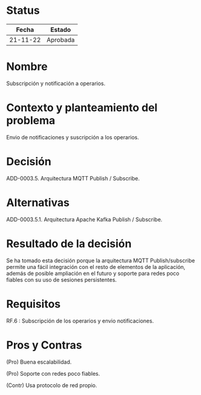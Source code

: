 # Status

| Fecha | Estado |
| --- | --- |
| 21-11-22 | Aprobada |

# Nombre

Subscripción y notificación a operarios.

# Contexto y planteamiento del problema

Envio de notificaciones y suscripción a los operarios.

# Decisión

ADD-0003.5. Arquitectura MQTT Publish / Subscribe.

# Alternativas

ADD-0003.5.1. Arquitectura Apache Kafka Publish / Subscribe.

# Resultado de la decisión

Se ha tomado esta decisión porque la arquitectura MQTT Publish/subscribe permite una fácil integración con el resto de elementos de la aplicación, además de posible ampliación en el futuro y soporte para redes poco fiables con su uso de sesiones persistentes.

# Requisitos

RF.6 : Subscripción de los operarios y envio notificaciones.

# Pros y Contras

(Pro) Buena escalabilidad.

(Pro) Soporte con redes poco fiables.

(Contr) Usa protocolo de red propio.
